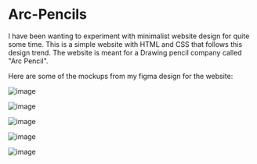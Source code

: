 ﻿# Arc-Pencils

I have been wanting to experiment with minimalist website design for quite some time. This is a simple website with HTML and CSS that follows this design trend. The website is meant for a Drawing pencil company called "Arc Pencil".

Here are some of the mockups from my figma design for the website:


![image](https://github.com/user-attachments/assets/4412e108-8f70-4550-9a4b-bfccc0d65aad)

![image](https://github.com/user-attachments/assets/0ebc8a5a-15c6-469b-b23e-fd643d5d7fa8)

![image](https://github.com/user-attachments/assets/1a6c6c8b-9bbd-4b22-8100-7fd269910ba7)

![image](https://github.com/user-attachments/assets/03b062ca-5f4b-452a-aea4-2b6403db7650)

![image](https://github.com/user-attachments/assets/f3b22e4c-4c24-4145-8758-336ba4d6ca95)


